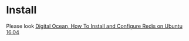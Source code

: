 # Install
Please look 
[Digital Ocean, How To Install and Configure Redis on Ubuntu 16.04](https://www.digitalocean.com/community/tutorials/how-to-install-and-configure-redis-on-ubuntu-16-04)